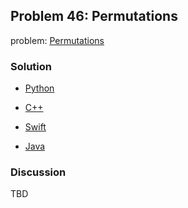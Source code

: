 ## Problem 46: Permutations

problem: [Permutations](https://leetcode.com/problems/permutations/)

### Solution

- [Python](../python/problem46.py)

- [C++](../cpp/problem46.cpp)

- [Swift](../swift/problem46.swift)

- [Java](../java/problem46.java)

### Discussion

TBD


